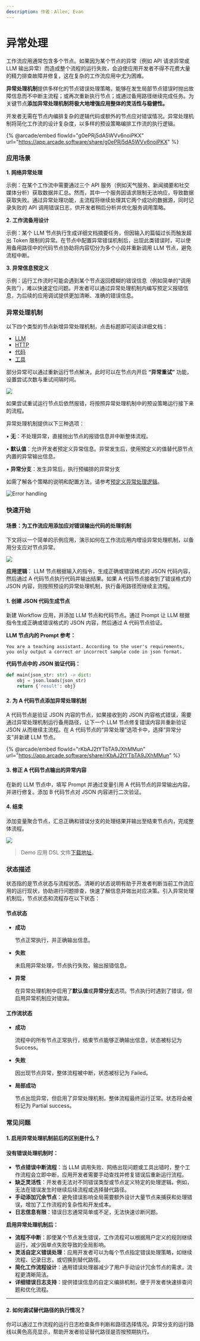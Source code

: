 ```yaml
---
description: 作者：Allen, Evan
---
```


# 异常处理

工作流应用通常包含多个节点。如果因为某个节点的异常（例如 API 请求异常或 LLM 输出异常）而造成整个流程的运行失败，会迫使应用开发者不得不花费大量的精力排查故障并修复，这在复杂的工作流应用中尤为困难。

**异常处理机制**提供多样化的节点错误处理策略，能够在发生局部节点错误时抛出故障信息而不中断主流程；或再次重新执行节点；或通过备用路径继续完成任务。为关键节点**添加异常处理机制将极大地增强应用整体的灵活性与稳健性。**

开发者无需在节点内编排复杂的逻辑代码或额外的节点应对错误情况。异常处理机制将简化工作流的设计复杂度，以多样的预设策略编排工作流的执行逻辑。

{% @arcade/embed flowId="g0ePRj5dA5WVv6noiPKX" url="https://app.arcade.software/share/g0ePRj5dA5WVv6noiPKX" %}

### 应用场景

**1. 网络异常处理**

示例：在某个工作流中需要通过三个 API 服务（例如天气服务、新闻摘要和社交媒体分析）获取数据并汇总。然而，其中一个服务因请求限制无法响应，导致数据获取失败。通过异常处理功能，主流程将继续处理其它两个成功的数据源，同时记录失败的 API 调用错误日志，供开发者稍后分析并优化服务调用策略。

**2. 工作流备用设计**

示例：某个 LLM 节点执行生成详细文档摘要任务，但因输入的篇幅过长而触发超出 Token 限制的异常。在节点中配置异常错误机制后，出现此类错误时，可以使用备用路径中的代码节点协助将内容切分为多个小段并重新调用 LLM 节点，避免流程中断。

**3. 异常信息预定义**

示例：运行工作流时可能会遇到某个节点返回模糊的错误信息（例如简单的“调用失败”），难以快速定位问题。开发者可以通过异常处理机制内编写预定义报错信息，为后续的应用调试提供更加清晰、准确的错误信息。

### 异常处理机制

以下四个类型的节点新增异常处理机制，点击标题即可阅读详细文档：

* [LLM](../node/llm.md)
* [HTTP](../node/http-request.md)
* [代码](../node/code.md)
* [工具](../node/tools.md)

部分异常可以通过重新运行节点解决，此时可以在节点内开启 **“异常重试”** 功能，设置尝试次数与重试间隔时间。

![](https://assets-docs.dify.ai/2024/12/18097e4c94b67a79150b967fc50f9f43.png)

如果尝试重试运行节点后依然报错，将按照异常处理机制中的预设策略运行接下来的流程。

异常处理机制提供以下三种选项：

• **无**：不处理异常，直接抛出节点的报错信息并中断整体流程。&#x20;

• **默认值**：允许开发者预定义异常信息。异常发生后，使用预定义的值替代原节点内置的异常输出信息。&#x20;

• **异常分支**：发生异常后，执行预编排的异常分支

如需了解各个策略的说明和配置方法，请参考[预定义异常处理逻辑](predefined-nodes-failure-logic.md)。

![Error handling](https://assets-docs.dify.ai/2024/12/6e2655949889d4d162945d840d698649.png)

### 快速开始

#### 场景：为工作流应用添加应对错误输出代码的处理机制

下文将以一个简单的示例应用，演示如何在工作流应用内增设异常处理机制，以备用分支应对节点异常。

![](https://assets-docs.dify.ai/2024/12/958326384d3b60a98246e9ff565c7ed3.png)

**应用逻辑**： LLM 节点根据输入的指令，生成正确或错误格式的 JSON 代码内容，然后通过 A 代码节点执行代码并输出结果。如果 A 代码节点接收到了错误格式的 JSON 内容，则按照预设的异常处理机制，执行备用路径而继续主流程。

#### 1. 创建 JSON 代码生成节点

新建 Workflow 应用，并添加 LLM 节点和代码节点。通过 Prompt 让 LLM 根据指令生成正确或错误格式的 JSON 内容，然后通过 A 代码节点验证。

**LLM 节点内的 Prompt 参考：**

```
You are a teaching assistant. According to the user's requirements, you only output a correct or incorrect sample code in json format.
```

**代码节点中的 JSON 验证代码：**

```python
def main(json_str: str) -> dict:
    obj = json.loads(json_str)
    return {'result': obj}
```

#### 2. 为 A 代码节点添加异常处理机制

A 代码节点是验证 JSON 内容的节点，如果接收到的 JSON 内容格式错误，需要通过异常处理机制运行备用路径，让下一个 LLM 节点修复错误内容并重新验证 JSON 从而继续主流程。在 A 代码节点的“异常处理”选项卡中，选择“异常分支”并新建 LLM 节点。

{% @arcade/embed flowId="rKbAJ2tYTbTA9JXhMMun" url="https://app.arcade.software/share/rKbAJ2tYTbTA9JXhMMun" %}

#### 3. 修正 A 代码节点输出的异常内容

在新的 LLM 节点中，填写 Prompt 并通过变量引用 A 代码节点的异常输出内容，并进行修复。添加 B 代码节点对 JSON 内容进行二次验证。

#### 4. 结束

添加变量聚合节点，汇总正确和错误分支的处理结果并输出至结束节点内，完成整体流程。

![](https://assets-docs.dify.ai/2024/12/059b5a814514cd9abe10f1f4077ed17f.png)

> Demo 应用 DSL 文件[下载地址](https://assets-docs.dify.ai/2024/12/087861aa20e06bb4f8a2bef7e7ae0522.yml)。

### 状态描述

状态指的是节点状态与流程状态。清晰的状态说明有助于开发者判断当前工作流应用的运行现状，协助进行问题排查，快速了解信息并做出对应决策。引入异常处理机制后，节点状态和流程存在以下状态：

#### **节点状态**

*   **成功**

    节点正常执行，并正确输出信息。
*   **失败**

    未启用异常处理，节点执行失败，输出报错信息。
*   **异常**

    在异常处理机制中启用了**默认值**或**异常分支**选项。节点执行时遇到了错误，但启用异常机制应对错误。

#### 工作流状态

*   **成功**

    流程中的所有节点正常执行，结束节点能够正确输出信息，状态被标记为 Success。
*   **失败**

    因出现节点异常，整体流程被中断，状态被标记为 Failed。
*   **局部成功**

    节点出现异常，但启用了异常处理机制，整体流程最终运行正常。状态将会被标记为 Partial success。

### 常见问题

#### 1. 启用异常处理机制前后的区别是什么？

#### **没有错误处理机制时：**&#x20;

* **节点错误中断流程**：当 LLM 调用失败、网络出现问题或工具出错时，整个工作流程会立即中断，应用开发者需要手动查找并修复错误后重新运行流程。&#x20;
* **缺乏灵活性**：开发者无法对不同错误类型或节点定义特定的处理逻辑。例如，无法在错误发生时继续后续流程或选择替代路径。&#x20;
* **手动添加冗余节点**：避免错误影响全局需要额外设计大量节点来捕获和处理错误，增加了工作流程的复杂性和开发成本。&#x20;
* **日志信息有限**：错误日志通常简单或不足，无法快速诊断问题。

**启用异常处理机制后：**&#x20;

* **流程不中断**：即使某个节点发生错误，工作流程可以根据用户定义的规则继续运行，减少因单点失败导致的全局影响。&#x20;
* **灵活自定义错误处理**：应用开发者可以为每个节点指定错误处理策略，如继续流程、记录日志，或切换到替代路径。&#x20;
* **简化工作流程设计**：通用错误处理器减少了用户手动设计冗余节点的需求，流程更清晰简洁。&#x20;
* **详细错误日志支持**：提供错误信息的自定义编排机制，便于开发者快速排查问题和优化流程。

***

#### 2. 如何调试替代路径的执行情况？

你可以通过工作流程的运行日志检查条件判断和路径选择情况。异常分支的运行路线以黄色高亮显示，帮助开发者验证替代路径是否按预期执行。
